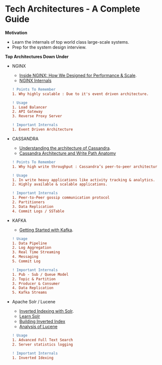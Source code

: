 # Tech Architectures - A Complete Guide

**Motivation**
- Learn the internals of top world class large-scale systems.
- Prep for the system design interview.

**Top Architectures Down Under**
- NGINX
  - [Inside NGINX: How We Designed for Performance & Scale](https://www.nginx.com/blog/inside-nginx-how-we-designed-for-performance-scale/).
  - [NGINX Internals](https://www.aosabook.org/en/nginx.html)

  ```diff
  ! Points To Remember
  1. Why highly scalable : Due to it's event driven architecture.
  ```
  
  ```diff
  ! Usage
  1. Load Balancer
  2. API Gateway
  3. Reverse Proxy Server
  ```
  
  
  ```diff
  ! Important Internals
  1. Event Driven Architecture
  ```

- CASSANDRA
  - [Understanding the architecture of Cassandra](https://docs.datastax.com/en/archived/cassandra/3.0/cassandra/architecture/archTOC.html).
  - [Cassandra Architecture and Write Path Anatomy](https://medium.com/jorgeacetozi/cassandra-architecture-and-write-path-anatomy-51e339bcfe0c)
  ```diff
  ! Points To Remember
  1. Why high write throughput : Cassandra’s peer-to-peer architecture overcomes the limitations of master-slave designs and allows for both high availability and massive scalability.
  ```
  
  ```diff
  ! Usage
  1. In write heavy applications like activity tracking & analytics.
  2. Highly available & scalable applications.
  ```
  ```diff
  ! Important Internals
  1. Peer-to-Peer gossip communication protocol
  2. Partitioners
  3. Data Replication
  4. Commit Logs / SSTable
  ```
  
 - KAFKA
   - [Getting Started with Kafka](https://kafka.apache.org/documentation/#gettingStarted).
  
   ```diff
   ! Usage
   1. Data Pipeline
   2. Log Aggregation
   3. Real Time Streaming
   4. Messaging
   5. Commit Log
   ```
   ```diff
   ! Important Internals
   1. Pub - Sub / Queue Model
   2. Topic & Partition
   3. Producer & Consumer
   4. Data Replication
   5. Kafka Streams
   ```
   
 - Apache Solr / Lucene
   - [Inverted Indexing with Solr](https://towardsdatascience.com/machine-learning-to-big-data-scaling-inverted-indexing-with-solr-ba5b48833fb4).
   - [Learn Solr](https://lucene.apache.org/solr/guide/8_4/solr-tutorial.html)
   - [Building Inverted Index](https://nlp.stanford.edu/IR-book/html/htmledition/a-first-take-at-building-an-inverted-index-1.html)
   - [Analysis of Lucene](https://medium.com/@Alibaba_Cloud/analysis-of-lucene-basic-concepts-5ff5d8b90a53)
  
   ```diff
   ! Usage
   1. Advanced Full Text Search
   2. Server statistics logging
   ```
   ```diff
   ! Important Internals
   1. Inverted Idexing
   ```  
